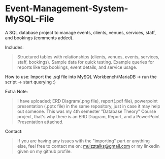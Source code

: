 # Event-Management-System-MySQL-File
A SQL database project to manage events, clients, venues, services, staff, and bookings (comments added).

Includes:
> Structured tables with relationships (clients, venues, events, services, staff, bookings).
> Sample data for quick testing.
> Example queries for reports like top bookings, event details, and service usage.

How to use:
Import the .sql file into MySQL Workbench/MariaDB → run the script → start querying :)

Extra Note:
> I have uploaded; ERD Diagram(.png file), report(.pdf file), powerpoint presentation (.pptx file) in the same repository, just in case it may help out someone.
> This was my 4th semester "Database Theory" Course project, that's why there is an ERD Diagram, Report, and a PowerPoint Presentation attached.

Contact:
> If you are having any issues with the "importing" part or anything else, feel free to contact me on: muizztalks@gmail.com or my linkedin given on my github profile.  
